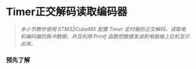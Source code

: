 # Timer正交解码读取编码器

> *本小节教你使用 STM32CubeMX 配置 Timer 定时器的正交解码，读取电机编码器的脉冲数据，并且利用 Printf 函数把数据发送到电脑端上位机显示出来。*

### 预先了解

